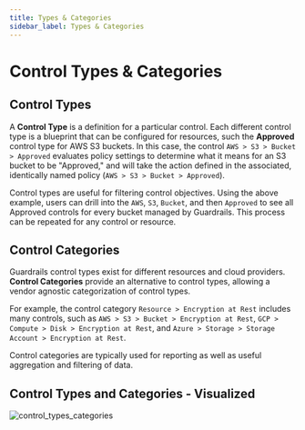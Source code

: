 ```yaml
---
title: Types & Categories
sidebar_label: Types & Categories
---
```


# Control Types & Categories

## Control Types

A **Control Type** is a definition for a particular control. Each different control type is a blueprint that can be configured for resources, such the **Approved** control type for AWS S3 buckets. In this case, the control `AWS > S3 > Bucket > Approved` evaluates policy settings to determine what it means for an S3 bucket to be "Approved," and will take the action defined in the associated, identically named policy (`AWS > S3 > Bucket > Approved`).

Control types are useful for filtering control objectives. Using the above example, users can drill into the `AWS`, `S3`, `Bucket`, and then `Approved` to see all Approved controls for every bucket managed by Guardrails. This process can be repeated for any control or resource.

## Control Categories

Guardrails control types exist for different resources and cloud providers. **Control Categories** provide an alternative to control types, allowing a vendor agnostic categorization of control types.

For example, the control category `Resource > Encryption at Rest` includes many controls, such as `AWS > S3 > Bucket > Encryption at Rest`, `GCP > Compute > Disk > Encryption at Rest`, and `Azure > Storage > Storage Account > Encryption at Rest`.

Control categories are typically used for reporting as well as useful aggregation and filtering of data.

## Control Types and Categories - Visualized

![control_types_categories](/images/docs/guardrails/control_types_categories-ex.png)
